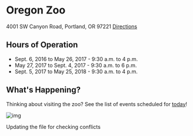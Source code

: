 # Oregon Zoo
4001 SW Canyon Road, Portland, OR 97221
[Directions](https://www.google.com/maps/dir/Portland,+OR/Oregon+Zoo,+4001+Southwest+Canyon+Road,+Portland,+OR+97221/@45.5165571,-122.7060475,15z/data=!3m1!4b1!4m13!4m12!1m5!1m1!1s0x54950b0b7da97427:0x1c36b9e6f6d18591!2m2!1d-122.6764816!2d45.5230622!1m5!1m1!1s0x54950a2eb856b805:0xe7e720b09eddfc26!2m2!1d-122.7159015!2d45.5100418)

## Hours of Operation
- Sept. 6, 2016 to May 26, 2017 - 9:30 a.m. to 4 p.m.
- May 27, 2017 to Sept. 4, 2017 - 9:30 a.m. to 6 p.m.
- Sept. 5, 2017 to May 25, 2018 - 9:30 a.m. to 4 p.m.

## What's Happening?
Thinking about visiting the zoo? See the list of events scheduled for [today](http://www.oregonzoo.org/visit/today-zoo)!

![img](/images/oregon-zoo.png)

Updating the file for checking conflicts
